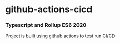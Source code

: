# github-actions-cicd

### Typescript and Rollup ES6 2020

Project is built using github actions to test run CI/CD

